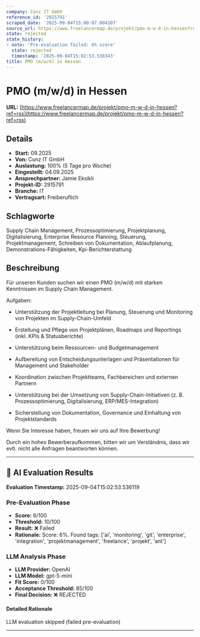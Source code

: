 ```yaml
---
company: Cunz IT GmbH
reference_id: '2915791'
scraped_date: '2025-09-04T15:00:07.804107'
source_url: https://www.freelancermap.de/projekt/pmo-m-w-d-in-hessen?ref=rss
state: rejected
state_history:
- note: 'Pre-evaluation failed: 6% score'
  state: rejected
  timestamp: '2025-09-04T15:02:53.538343'
title: PMO (m/w/d) in Hessen
---
```



# PMO (m/w/d) in Hessen
**URL:** [https://www.freelancermap.de/projekt/pmo-m-w-d-in-hessen?ref=rss](https://www.freelancermap.de/projekt/pmo-m-w-d-in-hessen?ref=rss)
## Details
- **Start:** 09.2025
- **Von:** Cunz IT GmbH
- **Auslastung:** 100% (5 Tage pro Woche)
- **Eingestellt:** 04.09.2025
- **Ansprechpartner:** Jamie Eksikli
- **Projekt-ID:** 2915791
- **Branche:** IT
- **Vertragsart:** Freiberuflich

## Schlagworte
Supply Chain Management, Prozessoptimierung, Projektplanung, Digitalisierung, Enterprise Resource Planning, Steuerung, Projektmanagement, Schreiben von Dokumentation, Ablaufplanung, Demonstrations-Fähigkeiten, Kpi-Berichterstattung

## Beschreibung
Für unseren Kunden suchen wir einen PMO (m/w/d) mit starken Kenntnissen im Supply Chain Management.

Aufgaben:

- Unterstützung der Projektleitung bei Planung, Steuerung und Monitoring von Projekten im Supply-Chain-Umfeld

- Erstellung und Pflege von Projektplänen, Roadmaps und Reportings (inkl. KPIs & Statusberichte)

- Unterstützung beim Ressourcen- und Budgetmanagement

- Aufbereitung von Entscheidungsunterlagen und Präsentationen für Management und Stakeholder

- Koordination zwischen Projektteams, Fachbereichen und externen Partnern

- Unterstützung bei der Umsetzung von Supply-Chain-Initiativen (z. B. Prozessoptimierung, Digitalisierung, ERP/MES-Integration)

- Sicherstellung von Dokumentation, Governance und Einhaltung von Projektstandards

Wenn Sie Interesse haben, freuen wir uns auf Ihre Bewerbung!

Durch ein hohes Bewerberaufkommen, bitten wir um Verständnis, dass wir evtl. nicht alle Anfragen beantworten können.

---

## 🤖 AI Evaluation Results

**Evaluation Timestamp:** 2025-09-04T15:02:53.536119

### Pre-Evaluation Phase
- **Score:** 6/100
- **Threshold:** 10/100
- **Result:** ❌ Failed
- **Rationale:** Score: 6%. Found tags: ['ai', 'monitoring', 'git', 'enterprise', 'integration', 'projektmanagement', 'freelance', 'projekt', 'ant']

### LLM Analysis Phase
- **LLM Provider:** OpenAI
- **LLM Model:** gpt-5-mini
- **Fit Score:** 0/100
- **Acceptance Threshold:** 85/100
- **Final Decision:** ❌ REJECTED

#### Detailed Rationale
LLM evaluation skipped (failed pre-evaluation)

---
